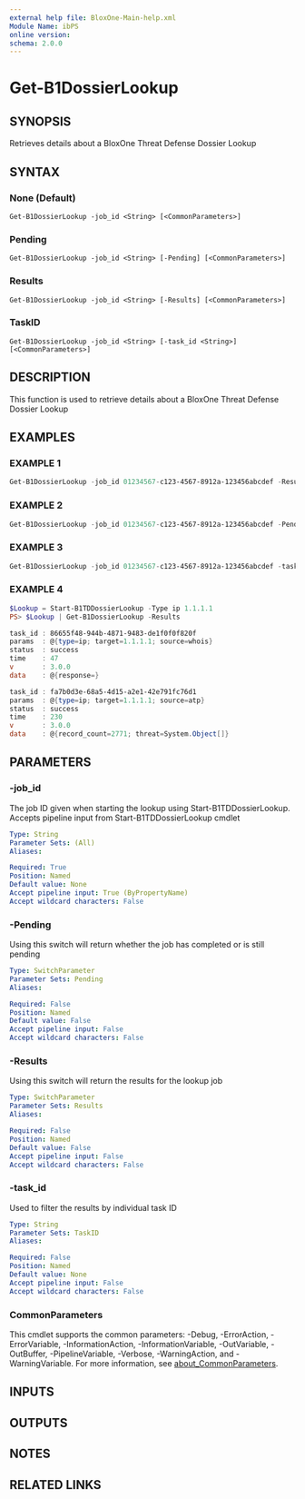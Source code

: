 ```yaml
---
external help file: BloxOne-Main-help.xml
Module Name: ibPS
online version:
schema: 2.0.0
---
```


# Get-B1DossierLookup

## SYNOPSIS
Retrieves details about a BloxOne Threat Defense Dossier Lookup

## SYNTAX

### None (Default)
```
Get-B1DossierLookup -job_id <String> [<CommonParameters>]
```

### Pending
```
Get-B1DossierLookup -job_id <String> [-Pending] [<CommonParameters>]
```

### Results
```
Get-B1DossierLookup -job_id <String> [-Results] [<CommonParameters>]
```

### TaskID
```
Get-B1DossierLookup -job_id <String> [-task_id <String>] [<CommonParameters>]
```

## DESCRIPTION
This function is used to retrieve details about a BloxOne Threat Defense Dossier Lookup

## EXAMPLES

### EXAMPLE 1
```powershell
Get-B1DossierLookup -job_id 01234567-c123-4567-8912a-123456abcdef -Results
```

### EXAMPLE 2
```powershell
Get-B1DossierLookup -job_id 01234567-c123-4567-8912a-123456abcdef -Pending
```

### EXAMPLE 3
```powershell
Get-B1DossierLookup -job_id 01234567-c123-4567-8912a-123456abcdef -task_id b1234567-0012-456a-98da-4a3323dds3
```

### EXAMPLE 4
```powershell
$Lookup = Start-B1TDDossierLookup -Type ip 1.1.1.1
PS> $Lookup | Get-B1DossierLookup -Results

task_id : 86655f48-944b-4871-9483-de1f0f0f820f
params  : @{type=ip; target=1.1.1.1; source=whois}
status  : success
time    : 47
v       : 3.0.0
data    : @{response=}

task_id : fa7b0d3e-68a5-4d15-a2e1-42e791fc76d1
params  : @{type=ip; target=1.1.1.1; source=atp}
status  : success
time    : 230
v       : 3.0.0
data    : @{record_count=2771; threat=System.Object[]}
```

## PARAMETERS

### -job_id
The job ID given when starting the lookup using Start-B1TDDossierLookup.
Accepts pipeline input from Start-B1TDDossierLookup cmdlet

```yaml
Type: String
Parameter Sets: (All)
Aliases:

Required: True
Position: Named
Default value: None
Accept pipeline input: True (ByPropertyName)
Accept wildcard characters: False
```

### -Pending
Using this switch will return whether the job has completed or is still pending

```yaml
Type: SwitchParameter
Parameter Sets: Pending
Aliases:

Required: False
Position: Named
Default value: False
Accept pipeline input: False
Accept wildcard characters: False
```

### -Results
Using this switch will return the results for the lookup job

```yaml
Type: SwitchParameter
Parameter Sets: Results
Aliases:

Required: False
Position: Named
Default value: False
Accept pipeline input: False
Accept wildcard characters: False
```

### -task_id
Used to filter the results by individual task ID

```yaml
Type: String
Parameter Sets: TaskID
Aliases:

Required: False
Position: Named
Default value: None
Accept pipeline input: False
Accept wildcard characters: False
```

### CommonParameters
This cmdlet supports the common parameters: -Debug, -ErrorAction, -ErrorVariable, -InformationAction, -InformationVariable, -OutVariable, -OutBuffer, -PipelineVariable, -Verbose, -WarningAction, and -WarningVariable. For more information, see [about_CommonParameters](http://go.microsoft.com/fwlink/?LinkID=113216).

## INPUTS

## OUTPUTS

## NOTES

## RELATED LINKS
